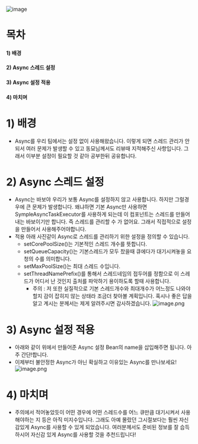 ![image](https://user-images.githubusercontent.com/88138317/191445139-eaa6e510-9343-45e3-a7ae-0eaf58da0adb.png)
# 목차

#### 1) 배경

#### 2) Async 스레드 설정

#### 3) Async 설정 적용

#### 4) 마치며

# 1) 배경

* Async를 우리 팀에서는 설정 없이 사용해왔습니다. 이렇게 되면 스레드 관리가 안되서 여러 문제가 발생할 수 있고 동묘님께서도 리뷰때 지적해주신 사항입니다. 그래서 이부분 설정이 필요할 것 같아 공부한뒤 공유합니다.

# 2) Async 스레드 설정

* Async는 바보야
우리가 보통 Async를 설정하지 않고 사용합니다.
하지만 그럴경우에 큰 문제가 발생합니다. 왜냐하면 기본 Async만 사용하면 SympleAsyncTaskExecutor를 사용하게 되는데 이 컴포넌트는 스레드를 만들어내는 바보이기만 합니다. 즉 스레드를 관리할 수 가 없어요.
그래서 직접적으로 설정을 만들어서 사용해주어야합니다.
* 적용
아래 사진같이 Async로 스레드를 관리하기 위한 설정을 정의할 수 있습니다.
    * setCorePoolSize()는 기본적인 스레드 개수를 뜻합니다.
    * setQueueCapacity()는 기본스레드가 모두 찼을때 큐에다가 대기시켜놓을 요청의 수를 의미합니다.
    * setMaxPoolSize()는 최대 스레드 수입니다.
    * setThreadNamePrefix()를 통해서 스레드네임의 접두어를 정함으로 이 스레드가 어디서 난 것인지 출처를 파악하기 용이하도록 할때 사용합니다.
        * 주의 : 저 또한 실질적으로 기본 스레드개수와 최대개수가 어느정도 나와야할지 감이 잡히지 않는 상태라 조금더 찾아볼 계획입니다. 혹시나 좋은 답을 알고 계시는 분께서는 제게 알려주시면 감사하겠습니다.
        ![image.png](/files/3361229875653704054)

# 3) Async 설정 적용

* 아래와 같이 위에서 만들어준 Async 설정 Bean의 name을 삽입해주면 됩니다. 아주 간단!합니다.
* 이제부터 불안정한 Async가 아닌 확실하고 이유있는 Async를 만나보세요!
![image.png](/files/3361228606707233470)

# 4) 마치며

* 주의에서 적어놓았듯이 어떤 경우에 어떤 스레드수를 어느 큐만큼 대기시켜서 사용해야하는 지 등은 아직 미지수입니다. 그래도 아예 몰랐던 그시절보다는 훨씬 자신감있게 Async를 사용할 수 있게 되었습니다.
여러분께서도 준비된 정보를 잘 습득하시어 자신감 있게 Async를 사용할 것을 추천드립니다!
